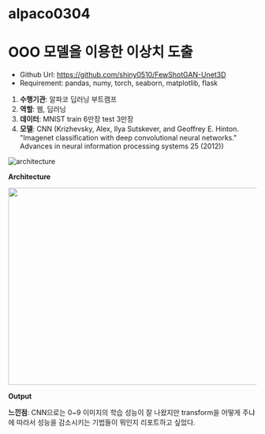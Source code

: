 # alpaco0304

# OOO 모델을 이용한 이상치 도출

* Github Url: https://github.com/shiny0510/FewShotGAN-Unet3D
* Requirement: pandas, numy, torch, seaborn, matplotlib, flask

1. **수행기관**: 알파코 딥러닝 부트캠프
2. **역할**: 웹, 딥러닝
3. **데이터**: MNIST train 6만장 test 3만장
4. **모델**: CNN (Krizhevsky, Alex, Ilya Sutskever, and Geoffrey E. Hinton. "Imagenet classification with deep convolutional neural networks." Advances in neural information processing systems 25 (2012))

![architecture](https://github.com/ahs1001/alpaco0304/assets/149747521/4bdc1160-4cef-4f53-918d-c5eca1f3efa6)

**Architecture**

<img src=https://github.com/ahs1001/alpaco0304/assets/149747521/515b60f1-28ea-4d2b-9a1e-d5f9db10c26c width=600 height=400>

**Output**

**느낀점**: CNN으로는 0~9 이미지의 학습 성능이 잘 나왔지만 transform을 어떻게 주냐에 따라서 성능을 감소시키는 기법들이 뭐인지 리포트하고 싶었다.
